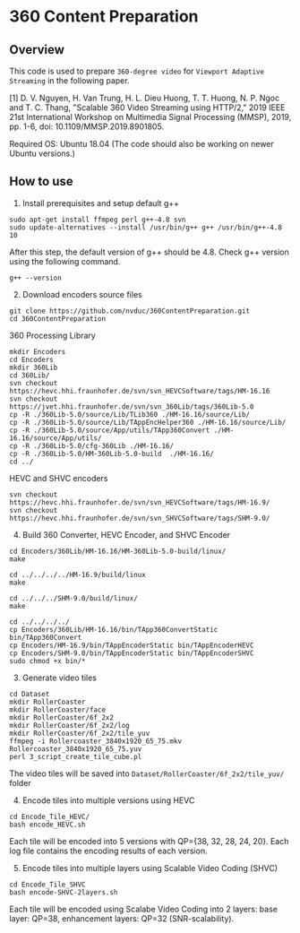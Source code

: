 # 360 Content Preparation
## Overview
This code is used to prepare ``360-degree video`` for ``Viewport Adaptive Streaming`` in the following paper.

[1] D. V. Nguyen, H. Van Trung, H. L. Dieu Huong, T. T. Huong, N. P. Ngoc and T. C. Thang, "Scalable 360 Video Streaming using HTTP/2," 2019 IEEE 21st International Workshop on Multimedia Signal Processing (MMSP), 2019, pp. 1-6, doi: 10.1109/MMSP.2019.8901805.

Required OS: Ubuntu 18.04 (The code should also be working on newer Ubuntu versions.)
## How to use
1. Install prerequisites and setup default g++

```
sudo apt-get install ffmpeg perl g++-4.8 svn
sudo update-alternatives --install /usr/bin/g++ g++ /usr/bin/g++-4.8 10
```
After this step, the default version of g++ should be 4.8. Check g++ version using the following command.
```
g++ --version
```

2. Download encoders source files
```
git clone https://github.com/nvduc/360ContentPreparation.git
cd 360ContentPreparation
```

360 Processing Library
```
mkdir Encoders
cd Encoders
mkdir 360Lib
cd 360Lib/
svn checkout https://hevc.hhi.fraunhofer.de/svn/svn_HEVCSoftware/tags/HM-16.16
svn checkout https://jvet.hhi.fraunhofer.de/svn/svn_360Lib/tags/360Lib-5.0
cp -R ./360Lib-5.0/source/Lib/TLib360 ./HM-16.16/source/Lib/
cp -R ./360Lib-5.0/source/Lib/TAppEncHelper360 ./HM-16.16/source/Lib/
cp -R ./360Lib-5.0/source/App/utils/TApp360Convert ./HM-16.16/source/App/utils/
cp -R ./360Lib-5.0/cfg-360Lib ./HM-16.16/
cp -R ./360Lib-5.0/HM-360Lib-5.0-build  ./HM-16.16/
cd ../
```
HEVC and SHVC encoders
```
svn checkout https://hevc.hhi.fraunhofer.de/svn/svn_HEVCSoftware/tags/HM-16.9/
svn checkout https://hevc.hhi.fraunhofer.de/svn/svn_SHVCSoftware/tags/SHM-9.0/
```

4. Build 360 Converter, HEVC Encoder, and SHVC Encoder

```
cd Encoders/360Lib/HM-16.16/HM-360Lib-5.0-build/linux/
make

cd ../../../../HM-16.9/build/linux
make

cd ../../../SHM-9.0/build/linux/
make

cd ../../../../
cp Encoders/360Lib/HM-16.16/bin/TApp360ConvertStatic bin/TApp360Convert
cp Encoders/HM-16.9/bin/TAppEncoderStatic bin/TAppEncoderHEVC
cp Encoders/SHM-9.0/bin/TAppEncoderStatic bin/TAppEncoderSHVC
sudo chmod +x bin/*
```
3. Generate video tiles
```
cd Dataset
mkdir RollerCoaster
mkdir RollerCoaster/face
mkdir RollerCoaster/6f_2x2
mkdir RollerCoaster/6f_2x2/log
mkdir RollerCoaster/6f_2x2/tile_yuv
ffmpeg -i Rollercoaster_3840x1920_65_75.mkv Rollercoaster_3840x1920_65_75.yuv
perl 3_script_create_tile_cube.pl
```
The video tiles will be saved into ``Dataset/RollerCoaster/6f_2x2/tile_yuv/`` folder

4. Encode tiles into multiple versions using HEVC
```
cd Encode_Tile_HEVC/
bash encode_HEVC.sh
```
Each tile will be encoded into 5 versions with QP={38, 32, 28, 24, 20}. Each log file contains the encoding results of each version.

5. Encode tiles into multiple layers using Scalable Video Coding (SHVC)
```
cd Encode_Tile_SHVC
bash encode-SHVC-2layers.sh
```
Each tile will be encoded using Scalabe Video Coding into 2 layers: base layer: QP=38, enhancement layers: QP=32 (SNR-scalability).

